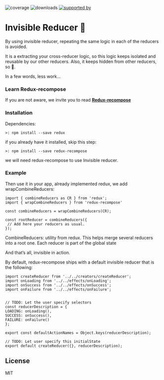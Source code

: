 ![coverage](https://img.shields.io/badge/Coverage-92%25-E01563.svg) ![downloads](https://img.shields.io/npm/dw/redux-recompose.svg?colorB=99d000&label=Downloads&style=popout) [![supported by](https://img.shields.io/badge/Supported%20by-Wolox.💗-blue.svg)](https://www.wolox.com.ar/) 
# Invisible Reducer 👻

By using invisible reducer, repeating the same logic in each of the reducers is avoided. 

It is a extracting your cross-reducer logic, so this logic keeps isolated and reusable by our other reducers. Also, it keeps hidden from other reducers, so 👻.  

In a few words, less work...


### Learn Redux-recompose

If you are not aware, we invite you to read  [**Redux-recompose**](https://github.com/Wolox/redux-recompose)

### Installation 

Dependencies:
```
>: npm install --save redux
````
if you already have it installed, skip this step:
```
>: npm install --save redux-recompose
```
we will need redux-recompose to use Invisible reducer.

### Example
Then use it in your app, already implemented redux, we add wrapCombineReducers:
```
import { combineReducers as CR } from 'redux';
import { wrapCombineReducers } from 'redux-recompose'

const combineReducers = wrapCombineReducers(CR);

const rootReducer = combineReducers({
 // Add here your reducers as usual.
});
```
CombineReducers: utility from redux. This helps merge several reducers into a root one. Each reducer is part of the global state

And that’s all, invisible in action.

By default, redux-recompose ships with a default invisible reducer that is the following:

```
import createReducer from '../../creators/createReducer';
import onLoading from '../../effects/onLoading';
import onSuccess from '../../effects/onSuccess';
import onFailure from '../../effects/onFailure';


// TODO: Let the user specify selectors
const reducerDescription = {
LOADING: onLoading(),
SUCCESS: onSuccess(),
FAILURE: onFailure()
};

export const defaultActionNames = Object.keys(reducerDescription);

// TODO: Let user specify this initialState
export default createReducer({}, reducerDescription);

```



License
----

MIT
